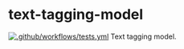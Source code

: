 # text-tagging-model
[![.github/workflows/tests.yml](https://github.com/pavelkochkin1/text-tagging-model/actions/workflows/tests.yml/badge.svg)](https://github.com/pavelkochkin1/text-tagging-model/actions/workflows/tests.yml)
Text tagging model.
